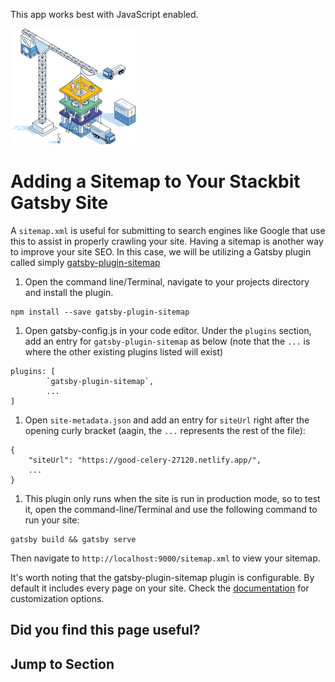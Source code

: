 This app works best with JavaScript enabled.

![Stackbit](/docs/images/stackbit-crane-sm.png)

# Adding a Sitemap to Your Stackbit Gatsby Site

A `sitemap.xml` is useful for submitting to search engines like Google that use this to assist in properly crawling your site. Having a sitemap is another way to improve your site SEO. In this case, we will be utilizing a Gatsby plugin called simply [gatsby-plugin-sitemap](https://www.gatsbyjs.org/packages/gatsby-plugin-sitemap/)

1.  Open the command line/Terminal, navigate to your projects directory and install the plugin.

<!-- -->

    npm install --save gatsby-plugin-sitemap

1.  Open gatsby-config.js in your code editor. Under the `plugins` section, add an entry for `gatsby-plugin-sitemap` as below (note that the `...` is where the other existing plugins listed will exist)

<!-- -->

    plugins: [
            `gatsby-plugin-sitemap`,
            ...
    ]

1.  Open `site-metadata.json` and add an entry for `siteUrl` right after the opening curly bracket (aagin, the `...` represents the rest of the file):

<!-- -->

    {
        "siteUrl": "https://good-celery-27120.netlify.app/",
        ...
    }

1.  This plugin only runs when the site is run in production mode, so to test it, open the command-line/Terminal and use the following command to run your site:

<!-- -->

    gatsby build && gatsby serve

Then navigate to `http://localhost:9000/sitemap.xml` to view your sitemap.

It's worth noting that the gatsby-plugin-sitemap plugin is configurable. By default it includes every page on your site. Check the [documentation](https://www.gatsbyjs.org/packages/gatsby-plugin-sitemap/) for customization options.

## Did you find this page useful?

## Jump to Section
